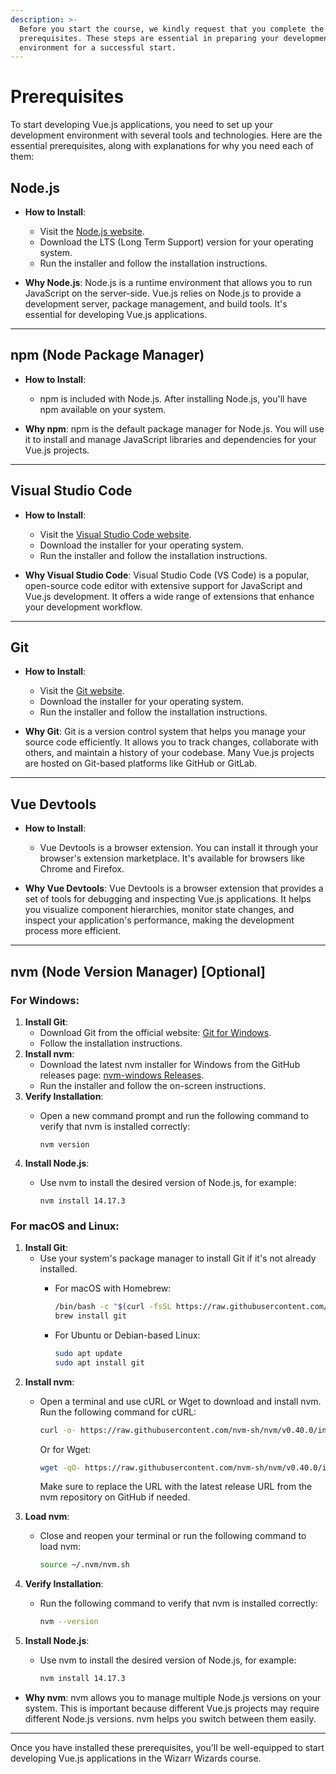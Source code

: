 ```yaml
---
description: >-
  Before you start the course, we kindly request that you complete the following
  prerequisites. These steps are essential in preparing your development
  environment for a successful start.
---
```


# Prerequisites

To start developing Vue.js applications, you need to set up your development environment with several tools and technologies. Here are the essential prerequisites, along with explanations for why you need each of them:

## Node.js

*   **How to Install**:

    * Visit the [Node.js website](https://nodejs.org/).
    * Download the LTS (Long Term Support) version for your operating system.
    * Run the installer and follow the installation instructions.


* **Why Node.js**: Node.js is a runtime environment that allows you to run JavaScript on the server-side. Vue.js relies on Node.js to provide a development server, package management, and build tools. It's essential for developing Vue.js applications.

***

## npm (Node Package Manager)

*   **How to Install**:

    * npm is included with Node.js. After installing Node.js, you'll have npm available on your system.


* **Why npm**: npm is the default package manager for Node.js. You will use it to install and manage JavaScript libraries and dependencies for your Vue.js projects.

***

## Visual Studio Code

*   **How to Install**:

    * Visit the [Visual Studio Code website](https://code.visualstudio.com/).
    * Download the installer for your operating system.
    * Run the installer and follow the installation instructions.


* **Why Visual Studio Code**: Visual Studio Code (VS Code) is a popular, open-source code editor with extensive support for JavaScript and Vue.js development. It offers a wide range of extensions that enhance your development workflow.

***

## Git

*   **How to Install**:

    * Visit the [Git website](https://git-scm.com/).
    * Download the installer for your operating system.
    * Run the installer and follow the installation instructions.


* **Why Git**: Git is a version control system that helps you manage your source code efficiently. It allows you to track changes, collaborate with others, and maintain a history of your codebase. Many Vue.js projects are hosted on Git-based platforms like GitHub or GitLab.

***

## Vue Devtools

*   **How to Install**:

    * Vue Devtools is a browser extension. You can install it through your browser's extension marketplace. It's available for browsers like Chrome and Firefox.


* **Why Vue Devtools**: Vue Devtools is a browser extension that provides a set of tools for debugging and inspecting Vue.js applications. It helps you visualize component hierarchies, monitor state changes, and inspect your application's performance, making the development process more efficient.

***

## nvm (Node Version Manager) \[Optional]

### For Windows:

1. **Install Git**:
   * Download Git from the official website: [Git for Windows](https://gitforwindows.org/).
   * Follow the installation instructions.
2. **Install nvm**:
   * Download the latest nvm installer for Windows from the GitHub releases page: [nvm-windows Releases](https://github.com/coreybutler/nvm-windows/releases).
   * Run the installer and follow the on-screen instructions.
3. **Verify Installation**:
   *   Open a new command prompt and run the following command to verify that nvm is installed correctly:

       ```
       nvm version
       ```
4. **Install Node.js**:
   *   Use nvm to install the desired version of Node.js, for example:

       ```
       nvm install 14.17.3
       ```

### For macOS and Linux:

1. **Install Git**:
   * Use your system's package manager to install Git if it's not already installed.
     *   For macOS with Homebrew:

         ```bash
         /bin/bash -c "$(curl -fsSL https://raw.githubusercontent.com/Homebrew/install/HEAD/install.sh)"
         brew install git
         ```
     *   For Ubuntu or Debian-based Linux:

         ```bash
         sudo apt update
         sudo apt install git
         ```
2. **Install nvm**:
   *   Open a terminal and use cURL or Wget to download and install nvm. Run the following command for cURL:

       ```bash
       curl -o- https://raw.githubusercontent.com/nvm-sh/nvm/v0.40.0/install.sh | bash
       ```

       Or for Wget:

       ```bash
       wget -qO- https://raw.githubusercontent.com/nvm-sh/nvm/v0.40.0/install.sh | bash
       ```

       Make sure to replace the URL with the latest release URL from the nvm repository on GitHub if needed.
3. **Load nvm**:
   *   Close and reopen your terminal or run the following command to load nvm:

       ```bash
       source ~/.nvm/nvm.sh
       ```
4. **Verify Installation**:
   *   Run the following command to verify that nvm is installed correctly:

       ```bash
       nvm --version
       ```
5. **Install Node.js**:
   *   Use nvm to install the desired version of Node.js, for example:

       ```bash
       nvm install 14.17.3
       ```

* **Why nvm**: nvm allows you to manage multiple Node.js versions on your system. This is important because different Vue.js projects may require different Node.js versions. nvm helps you switch between them easily.

***

Once you have installed these prerequisites, you'll be well-equipped to start developing Vue.js applications in the Wizarr Wizards course.
